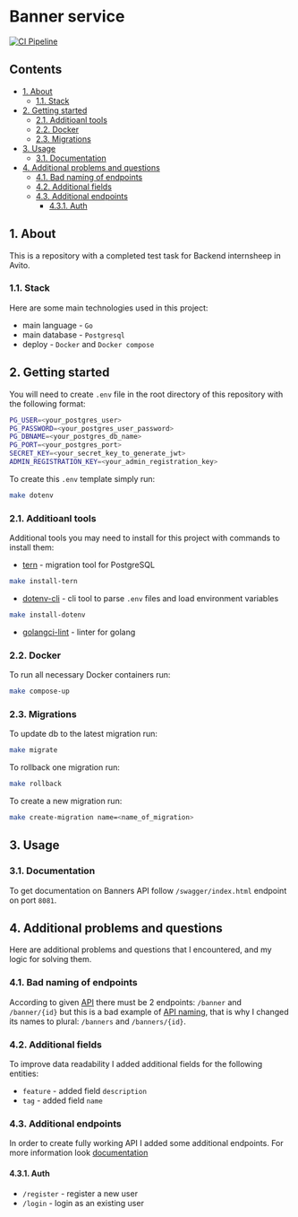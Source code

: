# Banner service <!-- omit from toc -->

[![CI Pipeline](https://github.com/TheVovchenskiy/banners/actions/workflows/ci.yml/badge.svg?branch=main)](https://github.com/TheVovchenskiy/banners/actions/workflows/ci.yml)

## Contents <!-- omit from toc -->

- [1. About](#1-about)
  - [1.1. Stack](#11-stack)
- [2. Getting started](#2-getting-started)
  - [2.1. Additioanl tools](#21-additioanl-tools)
  - [2.2. Docker](#22-docker)
  - [2.3. Migrations](#23-migrations)
- [3. Usage](#3-usage)
  - [3.1. Documentation](#31-documentation)
- [4. Additional problems and questions](#4-additional-problems-and-questions)
  - [4.1. Bad naming of endpoints](#41-bad-naming-of-endpoints)
  - [4.2. Additional fields](#42-additional-fields)
  - [4.3. Additional endpoints](#43-additional-endpoints)
    - [4.3.1. Auth](#431-auth)

## 1. About

This is a repository with a completed test task for Backend internsheep in Avito.

### 1.1. Stack

Here are some main technologies used in this project:

- main language - `Go`
- main database - `Postgresql`
- deploy - `Docker` and `Docker compose`

## 2. Getting started

You will need to create `.env` file in the root directory of this repository with the following format:

```bash
PG_USER=<your_postgres_user>
PG_PASSWORD=<your_postgres_user_password>
PG_DBNAME=<your_postgres_db_name>
PG_PORT=<your_postgres_port>
SECRET_KEY=<your_secret_key_to_generate_jwt>
ADMIN_REGISTRATION_KEY=<your_admin_registration_key>
```

To create this `.env` template simply run:

```bash
make dotenv
```

### 2.1. Additioanl tools

Additional tools you may need to install for this project with commands to install them:

- [tern](https://github.com/jackc/tern) - migration tool for PostgreSQL

```bash
make install-tern
```

- [dotenv-cli](https://www.npmjs.com/package/dotenv-cli) - cli tool to parse `.env` files and load environment variables

```bash
make install-dotenv
```

- [golangci-lint](https://golangci-lint.run/) - linter for golang

### 2.2. Docker

To run all necessary Docker containers run:

```bash
make compose-up
```

### 2.3. Migrations

To update db to the latest migration run:

```bash
make migrate
```

To rollback one migration run:

```bash
make rollback
```

To create a new migration run:

```bash
make create-migration name=<name_of_migration>
```

## 3. Usage

### 3.1. Documentation

To get documentation on Banners API follow `/swagger/index.html` endpoint on port `8081`.

## 4. Additional problems and questions

Here are additional problems and questions that I encountered, and my logic for solving them.

### 4.1. Bad naming of endpoints

According to given [API](https://drive.google.com/file/d/1l4PMTPzsjksRCd_lIm0mVfh4U0Jn-A2R/view) there must be 2 endpoints: `/banner` and `/banner/{id}` but this is a bad example of [API naming](https://medium.com/@nadinCodeHat/rest-api-naming-conventions-and-best-practices-1c4e781eb6a5), that is why I changed its names to plural: `/banners` and `/banners/{id}`.

### 4.2. Additional fields

To improve data readability I added additional fields for the following entities:

- `feature` - added field `description`
- `tag` - added field `name`

### 4.3. Additional endpoints

In order to create fully working API I added some additional endpoints. For more information look [documentation](#31-documentation)

#### 4.3.1. Auth

- `/register` - register a new user
- `/login` - login as an existing user

